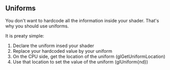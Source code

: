 ## Uniforms
You don't want to hardcode all the information inside your shader. That's why you should use uniforms.

It is preaty simple:
 1. Declare the uniform insed your shader
 2. Replace your hardcoded value by your uniform
 3. On the CPU side, get the location of the uniform (glGetUniformLocation)
 4. Use that location to set the value of the uniform (glUniform{nd})